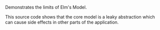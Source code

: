 Demonstrates the limits of Elm's Model.

This source code shows that the core model is a leaky abstraction which can cause side effects in other parts of the application.

